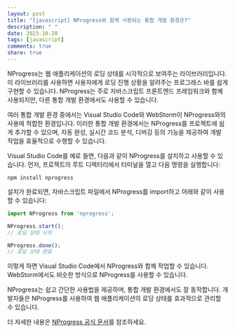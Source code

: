 ```yaml
---
layout: post
title: "[javascript] NProgress와 함께 사용되는 통합 개발 환경은?"
description: " "
date: 2023-10-20
tags: [javascript]
comments: true
share: true
---
```


NProgress는 웹 애플리케이션의 로딩 상태를 시각적으로 보여주는 라이브러리입니다. 이 라이브러리를 사용하면 사용자에게 로딩 진행 상황을 알려주는 프로그레스 바를 쉽게 구현할 수 있습니다. NProgress는 주로 자바스크립트 프론트엔드 프레임워크와 함께 사용되지만, 다른 통합 개발 환경에서도 사용할 수 있습니다.

여러 통합 개발 환경 중에서는 Visual Studio Code와 WebStorm이 NProgress와의 사용에 적합한 환경입니다. 이러한 통합 개발 환경에서는 NProgress를 프로젝트에 쉽게 추가할 수 있으며, 자동 완성, 실시간 코드 분석, 디버깅 등의 기능을 제공하여 개발 작업을 효율적으로 수행할 수 있습니다.

Visual Studio Code를 예로 들면, 다음과 같이 NProgress를 설치하고 사용할 수 있습니다. 먼저, 프로젝트의 루트 디렉터리에서 터미널을 열고 다음 명령을 실행합니다:

```
npm install nprogress
```

설치가 완료되면, 자바스크립트 파일에서 NProgress를 import하고 아래와 같이 사용할 수 있습니다:

```javascript
import NProgress from 'nprogress';

NProgress.start();
// 로딩 상태 시작

NProgress.done();
// 로딩 상태 완료
```

이렇게 하면 Visual Studio Code에서 NProgress와 함께 작업할 수 있습니다. WebStorm에서도 비슷한 방식으로 NProgress를 사용할 수 있습니다.

NProgress는 쉽고 간단한 사용법을 제공하며, 통합 개발 환경에서도 잘 동작합니다. 개발자들은 NProgress를 사용하여 웹 애플리케이션의 로딩 상태를 효과적으로 관리할 수 있습니다.

더 자세한 내용은 [NProgress 공식 문서](https://github.com/rstacruz/nprogress)를 참조하세요.